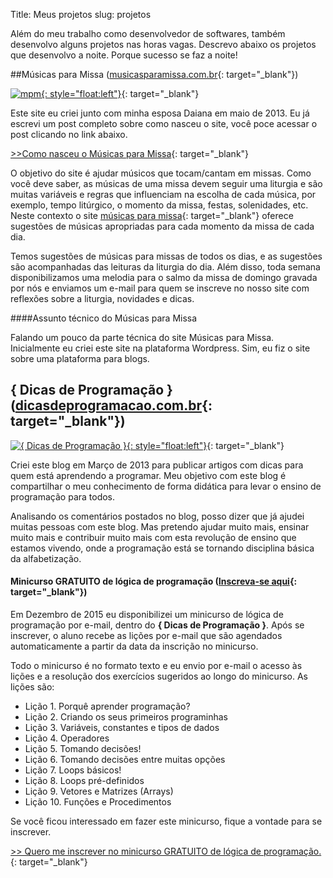 Title: Meus projetos
slug: projetos

Além do meu trabalho como desenvolvedor de softwares, 
também desenvolvo alguns projetos nas horas vagas.
Descrevo abaixo os projetos que desenvolvo a noite. 
Porque sucesso se faz a noite!

##Músicas para Missa ([musicasparamissa.com.br](http://musicasparamissa.com.br/){: target="\_blank"})

[![mpm](https://static.musicasparamissa.com.br/images/logo/logoMpM-300x223.png){: style="float:left"}](http://musicasparamissa.com.br/){: target="\_blank"}

Este site eu criei junto com minha esposa Daiana em maio de 2013. 
Eu já escrevi um post completo sobre como nasceu o site, 
você poce acessar o post clicando no link abaixo.

[>>Como nasceu o Músicas para Missa](http://blog.musicasparamissa.com.br/como-nasceu-o-musicas-para-missa/){: target="\_blank"}

O objetivo do site é ajudar músicos que tocam/cantam em missas.
Como você deve saber, as músicas de uma missa devem seguir uma liturgia
e são muitas variáveis e regras que influenciam na escolha de cada música, 
por exemplo, tempo litúrgico, o momento da missa, festas, solenidades, etc. 
Neste contexto o site [músicas para missa](http://musicasparamissa.com.br){: target="\_blank"}
oferece sugestões de músicas apropriadas para cada momento da missa de cada dia.

Temos sugestões de músicas para missas de todos os dias, 
e as sugestões são acompanhadas das leituras da liturgia do dia.
Além disso, toda semana disponibilizamos uma melodia para o salmo da missa de domingo
gravada por nós e enviamos um e-mail para quem se inscreve no nosso site
com reflexões sobre a liturgia, novidades e dicas.

####Assunto técnico do Músicas para Missa

Falando um pouco da parte técnica do site Músicas para Missa. 
Inicialmente eu criei este site na plataforma Wordpress. 
Sim, eu fiz o site sobre uma plataforma para blogs.

## { Dicas de Programação } ([dicasdeprogramacao.com.br](http://dicasdeprogramacao.com.br/){: target="\_blank"})

[![{ Dicas de Programação }](https://dicasdeprogramacao.com.br/images/logo.png){: style="float:left"}](http://dicasdeprogramacao.com.br/){: target="\_blank"}

Criei este blog em Março de 2013 para publicar artigos 
com dicas para quem está aprendendo a programar.
Meu objetivo com este blog é compartilhar o meu conhecimento de forma didática
para levar o ensino de programação para todos.

Analisando os comentários postados no blog, 
posso dizer que já ajudei muitas pessoas com este blog. 
Mas pretendo ajudar muito mais, ensinar muito mais 
e contribuir muito mais com esta revolução de ensino que estamos vivendo, 
onde a programação está se tornando disciplina básica da alfabetização.

#### Minicurso GRATUITO de lógica de programação ([Inscreva-se aqui](http://www.dicasdeprogramacao.com.br/minicurso-logica-de-programacao/){: target="\_blank"})

Em Dezembro de 2015 eu disponibilizei um minicurso de lógica de programação
por e-mail, dentro do **{ Dicas de Programação }**. 
Após se inscrever, o aluno recebe as lições por e-mail que são agendados automaticamente
a partir da data da inscrição no minicurso.

Todo o minicurso é no formato texto e eu envio por e-mail o acesso às lições 
e a resolução dos exercícios sugeridos ao longo do minicurso. As lições são:

* Lição 1. Porquê aprender programação?
* Lição 2. Criando os seus primeiros programinhas
* Lição 3. Variáveis, constantes e tipos de dados
* Lição 4. Operadores
* Lição 5. Tomando decisões!
* Lição 6. Tomando decisões entre muitas opções
* Lição 7. Loops básicos!
* Lição 8. Loops pré-definidos
* Lição 9. Vetores e Matrizes (Arrays)
* Lição 10. Funções e Procedimentos

Se você ficou interessado em fazer este minicurso,
fique a vontade para se inscrever.

[>> Quero me inscrever no minicurso GRATUITO de lógica de programação.](http://www.dicasdeprogramacao.com.br/minicurso-logica-de-programacao/){: target="\_blank"}

